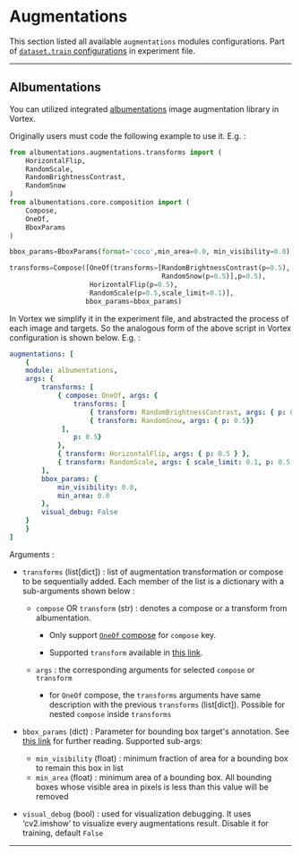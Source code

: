 # Augmentations

This section listed all available `augmentations` modules configurations. Part of [`dataset.train` configurations](../user-guides/experiment_file_config.md#dataset) in experiment file.

---

## Albumentations

You can utilized integrated [albumentations](https://albumentations.readthedocs.io/en/latest/) image augmentation library in Vortex.

Originally users must code the following example to use it. E.g. :

```python
from albumentations.augmentations.transforms import (
    HorizontalFlip,
    RandomScale,
    RandomBrightnessContrast,
    RandomSnow
)
from albumentations.core.composition import (
    Compose,
    OneOf,
    BboxParams
)

bbox_params=BboxParams(format='coco',min_area=0.0, min_visibility=0.0)

transforms=Compose([OneOf(transforms=[RandomBrightnessContrast(p=0.5),
                                      RandomSnow(p=0.5)],p=0.5),
                    HorizontalFlip(p=0.5),
                    RandomScale(p=0.5,scale_limit=0.1)],
                   bbox_params=bbox_params)
```

In Vortex we simplify it in the experiment file, and abstracted the process of each image and targets. So the analogous form of the above script in Vortex configuration is shown below. E.g. :

```yaml
augmentations: [
    {
    module: albumentations,
    args: {
        transforms: [
            { compose: OneOf, args: {
                transforms: [
                    { transform: RandomBrightnessContrast, args: { p: 0.5}},
                    { transform: RandomSnow, args: { p: 0.5}}
             ],
                p: 0.5}
            },
            { transform: HorizontalFlip, args: { p: 0.5 } },
            { transform: RandomScale, args: { scale_limit: 0.1, p: 0.5 } }
        ],
        bbox_params: {
            min_visibility: 0.0,
            min_area: 0.0
        },
        visual_debug: False
    }
    }
]
```

Arguments :

- `transforms` (list[dict]) : list of augmentation transformation or compose to be sequentially added. Each member of the list is a dictionary with a sub-arguments shown below :

    - `compose` OR `transform` (str) : denotes a compose or a transform from albumentation. 
        
        - Only support [`OneOf` compose](https://albumentations.readthedocs.io/en/latest/api/core.html#albumentations.core.composition.OneOf) for `compose` key. 
        
        - Supported `transform` available in [this link](https://albumentations.readthedocs.io/en/latest/api/augmentations.html). 

    - `args` : the corresponding arguments for selected `compose` or `transform`

        - for `OneOf` compose, the `transforms` arguments have same description with the previous `transforms` (list[dict]). Possible for nested `compose` inside `transforms`

- `bbox_params` (dict) : Parameter for bounding box target's annotation. See [this link](https://albumentations.readthedocs.io/en/latest/api/core.html#albumentations.core.composition.BboxParams) for further reading. Supported sub-args:
    
    - `min_visibility` (float) : minimum fraction of area for a bounding box to remain this box in list
    - `min_area` (float) : minimum area of a bounding box. All bounding boxes whose visible area in pixels is less than this value will be removed

- `visual_debug` (bool) : used for visualization debugging. It uses ‘cv2.imshow’ to visualize every augmentations result. Disable it for training, default `False`

---